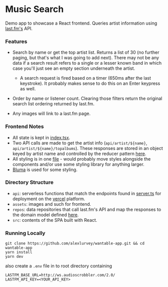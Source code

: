 # Music Search
Demo app to showcase a React frontend. Queries artist information using [last.fm's](https://www.last.fm/api/) API.

### Features
- Search by name or get the top artist list. Returns a list of 30 (no further paging, but that's what I was going to add next). There may not be any data if a search result refers to a single or a lesser known band in which case you'll just see an empty section underneath the artist.

  - A search request is fired based on a timer (650ms after the last keystroke). It probably makes sense to do this on an Enter keypress as well.
- Order by name or listener count. Clearing those filters return the original search list ordering returned by last.fm.
- Any images will link to a last.fm page.

### Frontend Notes
- All state is kept in [index.tsx](./src/index.tsx).
- Two API calls are made to get the artist info (`api/artist/${name}`, `api/artist/${name}/topalbums`). These responses are stored in an object keyed by artist name and controlled by the reducer pattern [here](./src/artistInfoStore.ts).
- All styling is in one [file](./styles.css) - would probably move styles alongside the components and/or use some styling library for anything larger.
- [Bluma](https://bulma.io/) is used for some styling. 

### Directory Structure
- `api`: serverless functions that match the endpoints found in [server.ts](./server.ts) for deployment on the [vercel](https://vercel.com/) platform.
- `assets`: images and such for frontend.
- `repos`: data repositories that call last.fm's API and map the responses to the domain model defined [here](./src/api.ts).
- `src`: contents of the SPA built with React.

### Running Locally
```
git clone https://github.com/alexlurvey/wantable-app.git && cd wantable-app
yarn install
yarn dev
```
also create a `.env` file in to root directory containing
```
LASTFM_BASE_URL=http://ws.audioscrobbler.com/2.0/
LASTFM_API_KEY=<YOUR_API_KEY>
```

